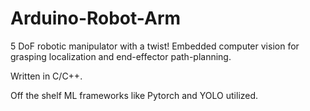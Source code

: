 # Arduino-Robot-Arm
 
5 DoF robotic manipulator with a twist! Embedded computer vision for grasping localization and end-effector path-planning.

Written in C/C++.

Off the shelf ML frameworks like Pytorch and YOLO utilized.
